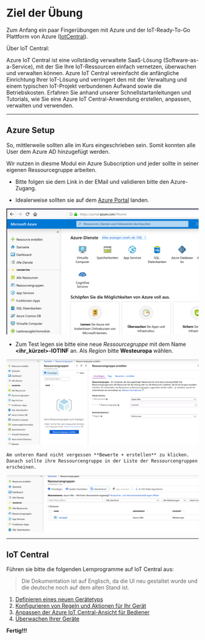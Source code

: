 # Ziel der Übung

Zum Anfang ein paar Fingerübungen mit Azure und der IoT-Ready-To-Go Plattform von Azure ([IotCentral](https://docs.microsoft.com/de-de/azure/iot-central/)).


Über IoT Central:

Azure IoT Central ist eine vollständig verwaltete SaaS-Lösung (Software-as-a-Service), mit der Sie Ihre IoT-Ressourcen einfach vernetzen, überwachen und verwalten können. Azure IoT Central vereinfacht die anfängliche Einrichtung Ihrer IoT-Lösung und verringert den mit der Verwaltung und einem typischen IoT-Projekt verbundenen Aufwand sowie die Betriebskosten. Erfahren Sie anhand unserer Schnellstartanleitungen und Tutorials, wie Sie eine Azure IoT Central-Anwendung erstellen, anpassen, verwalten und verwenden.

---

## Azure Setup

So, mittlerweile sollten alle im Kurs eingeschrieben sein. Somit konnten alle User dem Azure AD hinzugefügt werden.

Wir nutzen in diesme Modul ein Azure Subscription und jeder sollte in seiner eigenen Ressourcegruppe arbeiten.

- Bitte folgen sie dem Link in der EMail und validieren bitte den Azure-Zugang.

- Idealerweise sollten sie auf dem [Azure Portal](https://portal.azure.com/) landen.

![Azure Portal](portal.png)

- Zum Test legen sie bitte eine neue _Ressourcegruppe_ mit dem Name **<ihr_kürzel>-IOTINF** an. Als _Region_ bitte **Westeuropa** wählen.


 ![Ressourcegruppe anlegen](rg_anlegen.png)

    Am unteren Rand nicht vergessen **Bewerte + erstellen** zu klicken. Danach sollte ihre Ressourcengruppe in der Liste der Ressourcengruppen erscheinen.

![Resourcegruppe erstellt](rg_erstellt.png)

---

## IoT Central

Führen sie bitte die folgenden Lernprogramme auf IoT Central aus:

> Die Dokumentation ist auf Englisch, da die UI neu gestaltet wurde und die deutsche noch auf dem alten Stand ist.

1. [Definieren eines neuen Gerätetyps](https://docs.microsoft.com/en-us/azure/iot-central/tutorial-define-device-type)
2. [Konfigurieren von Regeln und Aktionen für Ihr Gerät](https://docs.microsoft.com/en-us/azure/iot-central/tutorial-configure-rules)
3. [Anpassen der Azure IoT Central-Ansicht für Bediener](https://docs.microsoft.com/en-us/azure/iot-central/tutorial-customize-operator)
4. [Überwachen Ihrer Geräte](https://docs.microsoft.com/en-us/azure/iot-central/tutorial-monitor-devices)


**Fertig!!!**

